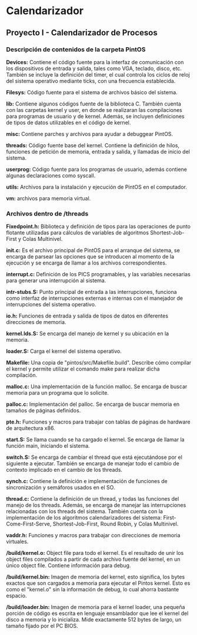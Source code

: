 # Calendarizador
## Proyecto I - Calendarizador de Procesos


### Descripción de contenidos de la carpeta PintOS

**Devices:** Contiene el código fuente para la interfaz de comunicación con los dispositivos de entrada y salida, tales como VGA, teclado, disco, etc. También se incluye la definición del timer, el cual controla los ciclos de reloj del sistema operativo mediante ticks, con una frecuencia establecida.

**Filesys:** Código fuente para el sistema de archivos básico del sistema.

**lib:** Contiene algunos códigos fuente de la biblioteca C. También cuenta con las carpetas kernel y user, en donde se realizaran las compilaciones para programas de usuario y de kernel. Además, se incluyen definiciones de tipos de datos utilizables en el código de kernel.

**misc:** Contiene parches y archivos para ayudar a debuggear PintOS.

**threads:** Código fuente base del kernel. Contiene la definición de hilos, funciones de petición de memoria, entrada y salida, y llamadas de inicio del sistema.

**userprog:** Código fuente para los programas de usuario, además contiene algunas declaraciones como syscall.

**utils:** Archivos para la instalación y ejecución de PintOS en el computador.

**vm:** archivos para memoria virtual.



### Archivos dentro de /threads

**Fixedpoint.h:** Biblioteca y definición de tipos para las operaciones de punto flotante utilizadas para cálculos de variables de algoritmos Shortest-Job-First y Colas Multinivel.

**init.c:** Es el archivo principal de PintOS para el arranque del sistema, se encarga de parsear las opciones que se introducen al momento de la ejecución y se encarga de llamar a los archivos correspondientes.

**interrupt.c:** Definición de los PICS programables, y las variables necesarias para generar una interrupción al sistema.

**intr-stubs.S:** Punto principal de entrada a las interrupciones, funciona como interfaz de interrupciones externas e internas con el manejador de interrupciones del sistema operativo.

**io.h:** Funciones de entrada y salida de tipos de datos en diferentes direcciones de memoria.

**kernel.lds.S:** Se encarga del manejo de kernel y su ubicación en la memoria.

**loader.S:** Carga el kernel del sistema operativo.

**Makefile:** Una copia de "pintos/src/Makefile.build". Describe cómo compilar el kernel y permite utilizar el comando make para realizar dicha compilación.

**malloc.c:** Una implementación de la función malloc. Se encarga de buscar memoria para un programa que lo solicite.

**palloc.c:** Implementación del palloc. Se encarga de buscar memoria en tamaños de páginas definidos.

**pte.h:** Funciones y macros para trabajar con tablas de páginas de hardware de arquitectura x86.

**start.S:** Se llama cuando se ha cargado el kernel. Se encarga de llamar la función main, iniciando el sistema.

**switch.S:** Se encarga de cambiar el thread que está ejecutándose por el siguiente a ejecutar. También se encarga de manejar todo el cambio de contexto implicado en el cambio de los threads.

**synch.c:** Contiene la definición e implementación de funciones de sincronización y semáforos usados en el SO.

**thread.c:** Contiene la definición de un thread, y todas las funciones del manejo de los threads. Además, se encarga de manejar las interrupciones relacionadas con los threads del sistema. También cuenta con la implementación de los algoritmos calendarizadores del sistema: First-Come-First-Serve, Shortest-Job-First, Round Robin, y Colas Multinivel.

**vaddr.h:** Funciones y macros para trabajar con direcciones de memoria virtuales.

**/build/kernel.o:** Object file para todo el kernel. Es el resultado de unir los object files compilados a partir de cada archivo fuente del kernel, en un único object file. Contiene información para debug.

**/build/kernel.bin:** Imagen de memoria del kernel, esto significa, los bytes exactos que son cargados a memoria para ejecutar el Pintos kernel. Esto es como el "kernel.o" sin la información de debug, lo cual ahorra bastante espacio.

**/build/loader.bin:** Imagen de memoria para el kernel loader, una pequeña porción de código es escrita en lenguaje ensamblador que lee el kernel del disco a memoria y lo inicializa. Mide exactamente 512 bytes de largo, un tamaño fijado por el PC BIOS.

